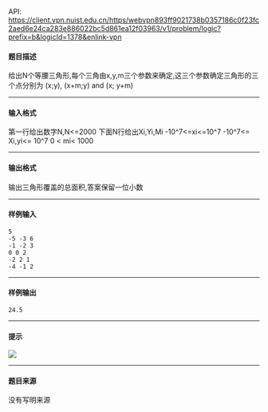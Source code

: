 API: https://client.vpn.nuist.edu.cn/https/webvpn893ff9021738b0357186c0f23fc2aed6e24ca283e886022bc5d861ea12f03963/v1/problem/logic?prefix=b&logicId=1378&enlink-vpn

#### 题目描述

给出N个等腰三角形,每个三角由x,y,m三个参数来确定,这三个参数确定三角形的三个点分别为 (x;y), (x+m;y) and (x; y+m)

---

#### 输入格式

第一行给出数字N,N<=2000 下面N行给出Xi,Yi,Mi -10^7<=xi<=10^7 -10^7<= Xi,yi<= 10^7 0 < mi< 1000

---

#### 输出格式

输出三角形覆盖的总面积,答案保留一位小数

---

#### 样例输入
```
5
-5 -3 6
-1 -2 3
0 0 2
-2 2 1
-4 -1 2
```

---

#### 样例输出
```
24.5
```

---

#### 提示

![](../file/1378_0.jpg)

---

#### 题目来源

没有写明来源